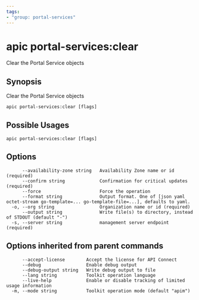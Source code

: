 ```yaml
---
tags:
- "group: portal-services"
---
```

# apic portal-services:clear

Clear the Portal Service objects

## Synopsis

Clear the Portal Service objects

```
apic portal-services:clear [flags]
```

## Possible Usages

```
apic portal-services:clear [flags]
```

## Options

```
      --availability-zone string   Availability Zone name or id (required)
      --confirm string             Confirmation for critical updates (required)
      --force                      Force the operation
      --format string              Output format. One of [json yaml octet-stream go-template=... go-template-file=...], defaults to yaml.
  -o, --org string                 Organization name or id (required)
      --output string              Write file(s) to directory, instead of STDOUT (default "-")
  -s, --server string              management server endpoint (required)
```

## Options inherited from parent commands

```
      --accept-license        Accept the license for API Connect
      --debug                 Enable debug output
      --debug-output string   Write debug output to file
      --lang string           Toolkit operation language
      --live-help             Enable or disable tracking of limited usage information
  -m, --mode string           Toolkit operation mode (default "apim")
```
